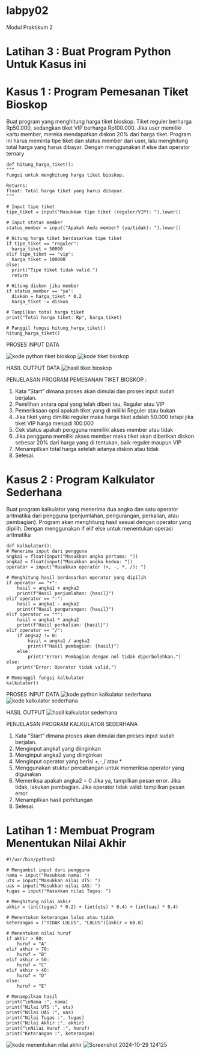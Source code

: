 # labpy02 
Modul Praktikum 2 

# Latihan 3 : Buat Program Python Untuk Kasus ini 
# Kasus 1 : Program Pemesanan Tiket Bioskop 
Buat program yang menghitung harga tiket bioskop. Tiket reguler berharga Rp50.000, sedangkan tiket VIP berharga Rp100.000. Jika user memiliki kartu member, mereka mendapatkan diskon 20% dari harga tiket. Program ini harus meminta tipe tiket dan status member dari user, lalu menghitung total harga yang harus dibayar. Dengan menggunakan if else dan operator ternary

    def hitung_harga_tiket():
    """
    Fungsi untuk menghitung harga tiket bioskop.

    Returns:
    float: Total harga tiket yang harus dibayar.
    """

    # Input tipe tiket
    tipe_tiket = input("Masukkan tipe tiket (reguler/VIP): ").lower()

    # Input status member
    status_member = input("Apakah Anda member? (ya/tidak): ").lower()

    # Hitung harga tiket berdasarkan tipe tiket
    if tipe_tiket == "reguler":
      harga_tiket = 50000
    elif tipe_tiket == "vip":
      harga_tiket = 100000
    else:
      print("Tipe tiket tidak valid.")
      return

    # Hitung diskon jika member
    if status_member == "ya":
      diskon = harga_tiket * 0.2
      harga_tiket -= diskon

    # Tampilkan total harga tiket
    print("Total harga tiket: Rp", harga_tiket)

    # Panggil fungsi hitung_harga_tiket()
    hitung_harga_tiket()

PROSES INPUT DATA

![kode python tiket bioskop](https://github.com/user-attachments/assets/2bc37b8f-6fbe-422d-8720-872873a4d7a5)
![kode tiket bioskop](https://github.com/user-attachments/assets/c99900a1-c5c7-476d-9a78-522df0e0aa9b)

HASIL OUTPUT DATA
![hasil tiket bioskop](https://github.com/user-attachments/assets/c8b07090-851e-4471-bad3-30b0c9a8b0a6)

PENJELASAN PROGRAM PEMESANAN TIKET BIOSKOP : 
1. Kata “Start” dimana proses akan dimulai dan proses input sudah berjalan.
2. Pemilihan antara opsi yang telah diberi tau, Reguler atau VIP
3. Pemeriksaan opsi apakah tiket yang di miiliki Reguler atau bukan
4. Jika tiket yang dimiliki reguler maka harga tiket adalah 50.000 tetapi jika tiket VIP harga menjadi 100.000
5. Cek status apakah pengguna memiliki akses member atau tidak
6. Jika pengguna memiliki akses member maka tiket akan diberikan diskon sebesar 20% dari harga yang di tentukan, baik reguler maupun VIP
7. Menampilkan total harga setelah adanya diskon atau tidak
8. Selesai. 

# Kasus 2 : Program Kalkulator Sederhana
Buat program kalkulator yang menerima dua angka dan satu operator aritmatika dari pengguna (penjumlahan, pengurangan, perkalian, atau pembagian). Program akan menghitung hasil sesuai dengan operator yang dipilih. Dengan menggunakan if elif else untuk menentukan operasi aritmatika

    def kalkulator():
    # Menerima input dari pengguna
    angka1 = float(input("Masukkan angka pertama: "))
    angka2 = float(input("Masukkan angka kedua: "))
    operator = input("Masukkan operator (+, -, *, /): ")

    # Menghitung hasil berdasarkan operator yang dipilih
    if operator == "+":
        hasil = angka1 + angka2
        print(f"Hasil penjumlahan: {hasil}")
    elif operator == "-":
        hasil = angka1 - angka2
        print(f"Hasil pengurangan: {hasil}")
    elif operator == "*":
        hasil = angka1 * angka2
        print(f"Hasil perkalian: {hasil}")
    elif operator == "/":
        if angka2 != 0:
            hasil = angka1 / angka2
            print(f"Hasil pembagian: {hasil}")
        else:
            print("Error: Pembagian dengan nol tidak diperbolehkan.")
    else:
        print("Error: Operator tidak valid.")

    # Memanggil fungsi kalkulator
    kalkulator()

PROSES INPUT DATA
![kode python kalkulator sederhana](https://github.com/user-attachments/assets/0f4d3142-452b-4740-ad99-ebcf1b9b3049)
![kode kalkulator sederhana](https://github.com/user-attachments/assets/e9c53f25-a2d2-4c84-8985-44bd7cbc9204)

HASIL OUTPUT 
![hasil kalkulator sederhana](https://github.com/user-attachments/assets/0e69a719-88f5-4d92-9c79-6882d3e48c68)

PENJELASAN PROGRAM KALKULATOR SEDERHANA
1. Kata “Start” dimana proses akan dimulai dan proses input sudah berjalan.
2. Menginput angka1 yang diinginkan
3. Menginput angka2 yang diinginkan
4. Menginput operator yang berisi +,-,/ atau *
5. Menggunakan stuktur percabangan untuk memeriksa operator yang digunakan
6. Memeriksa apakah angka2 = 0 Jika ya, tampilkan pesan error. Jika tidak, lakukan pembagian. Jika operator tidak valid: tampilkan pesan error
7. Menampilkan hasil perhitungan
8. Selesai. 

# Latihan 1 : Membuat Program Menentukan Nilai Akhir 
    #!/usr/bin/python3

    # Mengambil input dari pengguna
    nama = input("Masukkan nama: ")
    uts = input("Masukkan nilai UTS: ")
    uas = input("Masukkan nilai UAS: ")
    tugas = input("Masukkan nilai Tugas: ")

    # Menghitung nilai akhir
    akhir = (int(tugas) * 0.2) + (int(uts) * 0.4) + (int(uas) * 0.4)

    # Menentukan keterangan lulus atau tidak
    keterangan = ("TIDAK LULUS", "LULUS")[akhir > 60.0]

    # Menentukan nilai huruf
    if akhir > 80:
        huruf = "A"
    elif akhir > 70:
        huruf = "B"
    elif akhir > 50:
        huruf = "C"
    elif akhir > 40:
        huruf = "D"
    else:
        huruf = "E"

    # Menampilkan hasil
    print("\nNama :", nama)
    print("Nilai UTS :", uts)
    print("Nilai UAS :", uas)
    print("Nilai Tugas :", tugas)
    print("Nilai Akhir :", akhir)
    print("\nNilai Huruf :", huruf)
    print("Keterangan :", keterangan)

![kode menentukan nilai akhir](https://github.com/user-attachments/assets/659f1c83-b9cd-4534-8785-53a252602af6)
![Screenshot 2024-10-29 124125](https://github.com/user-attachments/assets/40ae6720-fb78-4e5c-80a9-438b66035842)




